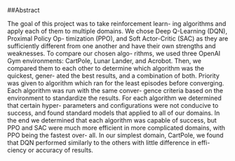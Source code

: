 ##Abstract

The goal of this project was to take reinforcement learn-
ing algorithms and apply each of them to multiple domains.
We chose Deep Q-Learning (DQN), Proximal Policy Op-
timization (PPO), and Soft Actor-Critic (SAC) as they are
sufficiently different from one another and have their own
strengths and weaknesses. To compare our chosen algo-
rithms, we used three OpenAI Gym environments: CartPole,
Lunar Lander, and Acrobot. Then, we compared them to each
other to determine which algorithm was the quickest, gener-
ated the best results, and a combination of both. Priority was
given to algorithm which ran for the least episodes before
converging. Each algorithm was run with the same conver-
gence criteria based on the environment to standardize the
results. For each algorithm we determined that certain hyper-
parameters and configurations were not conducive to success,
and found standard models that applied to all of our domains.
In the end we determined that each algorithm was capable
of success, but PPO and SAC were much more efficient in
more complicated domains, with PPO being the fastest over-
all. In our simplest domain, CartPole, we found that DQN
performed similarly to the others with little difference in effi-
ciency or accuracy of results.
